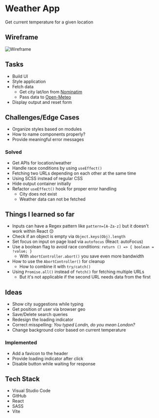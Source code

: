 # Weather App

Get current temperature for a given location

## Wireframe

![Wireframe](https://github.com/user-attachments/assets/f4dfa280-edff-4ac0-b60c-263e3a4c6b3d)

## Tasks

-   Build UI
-   Style application
-   Fetch data
    -   Get city lat/lon from [Nominatim](https://nominatim.org/release-docs/develop/)
    -   Pass data to [Open-Meteo](https://open-meteo.com/)
-   Display output and reset form

## Challenges/Edge Cases

-   Organize styles based on modules
-   How to name components properly?
-   Provide meaningful error messages

### Solved

-   Get APIs for location/weather
-   Handle race conditions by using `useEffect()`
-   Fetching two URLs depending on each other at the same time
-   Using SCSS instead of regular CSS
-   Hide output container initially
-   Refactor `useEffect()` hook for proper error handling
    -   City does not exist
    -   Weather data can not be fetched

## Things I learned so far

-   Inputs can have a Regex pattern like `pattern=[A-Za-z]` but it doesn't work within React 😔
-   Check if an object is empty via `Object.keys(Obj).length`
-   Set focus on input on page load via `autofocus` (React: autoFocus)
-   Use a boolean flag to avoid race conditions: `return () => { boolean = !value; }`
    -   With `abortController.abort()` you save even more bandwidth
-   How to use the `AbortController()` for cleanup
    -   How to combine it with `try/catch()`
-   Using `Promise.all()` instead of `fetch()` for fetching multiple URLs
    -   But it's not applicable if the second URL needs data from the first

## Ideas

-   Show city suggestions while typing
-   Get position of user via browser geo
-   Save/Delete search queries
-   Redesign the loading indicator
-   Correct misspelling: _You typed Londn, do you mean London?_
-   Change background color based on current temperature

### Implemented

-   Add a favicon to the header
-   Provide loading indicator after click
-   Disable button while waiting for response

## Tech Stack

-   Visual Studio Code
-   GitHub
-   React
-   SASS
-   Vite
